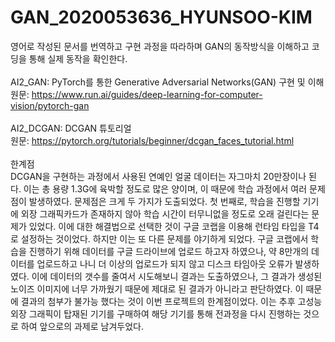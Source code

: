 # GAN_2020053636_HYUNSOO-KIM <br/>
영어로 작성된 문서를 번역하고 구현 과정을 따라하며 GAN의 동작방식을 이해하고 코딩을 통해 실제 동작을 확인한다. <br/>
<br/>
AI2_GAN:   PyTorch를 통한 Generative Adversarial Networks(GAN) 구현 및 이해 <br/>
           원문: https://www.run.ai/guides/deep-learning-for-computer-vision/pytorch-gan <br/>
<br/>
AI2_DCGAN: DCGAN 튜토리얼 <br/>
           원문: https://pytorch.org/tutorials/beginner/dcgan_faces_tutorial.html <br/>
<br/>
한계점 <br/>
DCGAN을 구현하는 과정에서 사용된 연예인 얼굴 데이터는 자그마치 20만장이나 된다. 이는 총 용량 1.3G에 육박할 정도로 많은 양이며, 이 때문에 학습 과정에서 여러 문제점이 발생하였다. 문제점은 크게 두 가지가 도출되었다. 첫 번째로, 학습을 진행할 기기에 외장 그래픽카드가 존재하지 않아 학습 시간이 터무니없을 정도로 오래 걸린다는 문제가 있었다. 이에 대한 해결법으로 선택한 것이 구글 코랩을 이용해 런타임 타입을 T4로 설정하는 것이었다. 하지만 이는 또 다른 문제를 야기하게 되었다. 구글 코랩에서 학습을 진행하기 위해 데이터를 구글 드라이브에 업로드 하고자 하였으나, 약 8만개의 데이터를 업로드하고 나니 더 이상의 업로드가 되지 않고 디스크 타임아웃 오류가 발생하였다. 이에 데이터의 갯수를 줄여서 시도해보니 결과는 도출하였으나, 그 결과가 생성된 노이즈 이미지에 너무 가까웠기 때문에 제대로 된 결과가 아니라고 판단하였다. 이 때문에 결과의 첨부가 불가능 했다는 것이 이번 프로젝트의 한계점이었다. 이는 추후 고성능 외장 그래픽이 탑재된 기기를 구매하여 해당 기기를 통해 전과정을 다시 진행하는 것으로 하여 앞으로의 과제로 남겨두었다.
